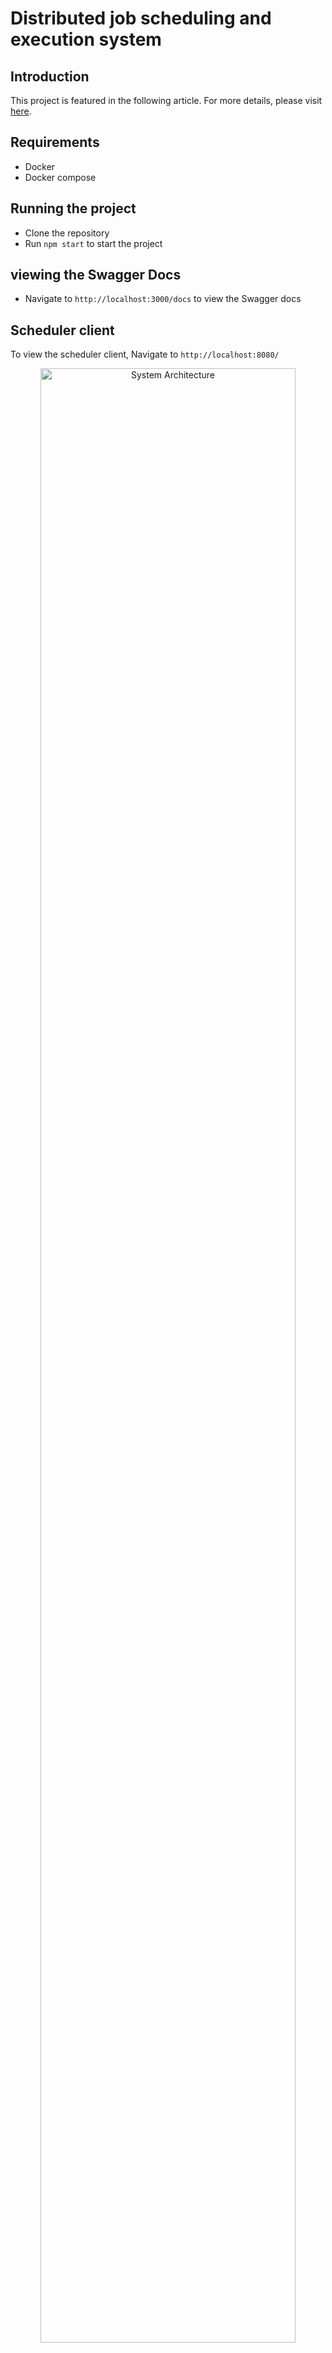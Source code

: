 # Distributed job scheduling and execution system

## Introduction

This project is featured in the following article. For more details, please visit [here](https://abumuhab.hashnode.dev/building-a-distributed-task-scheduling-and-executing-system-with-nestjs-docker-and-rabbitmq-part-1).

## Requirements

- Docker
- Docker compose

## Running the project

- Clone the repository
- Run `npm start` to start the project

## viewing the Swagger Docs

- Navigate to `http://localhost:3000/docs` to view the Swagger docs

## Scheduler client

To view the scheduler client, Navigate to `http://localhost:8080/`

 <div style="text-align:center">
  <img src="https://firebasestorage.googleapis.com/v0/b/abumuhab.appspot.com/o/scheduler%2Farticle%2FScreenshot%202023-11-04%20at%2019.04.51.png?alt=media&token=74b21506-7a47-4184-86dc-db232e450f08&_gl=1*15qfmzz*_ga*MjEwNTM4NjY0Ni4xNjc4OTUwMTYy*_ga_CW55HF8NVT*MTY5OTExOTU5MC4yNC4xLjE2OTkxMjExNDMuNTEuMC4w" alt="System Architecture" width="90%">
</div>
